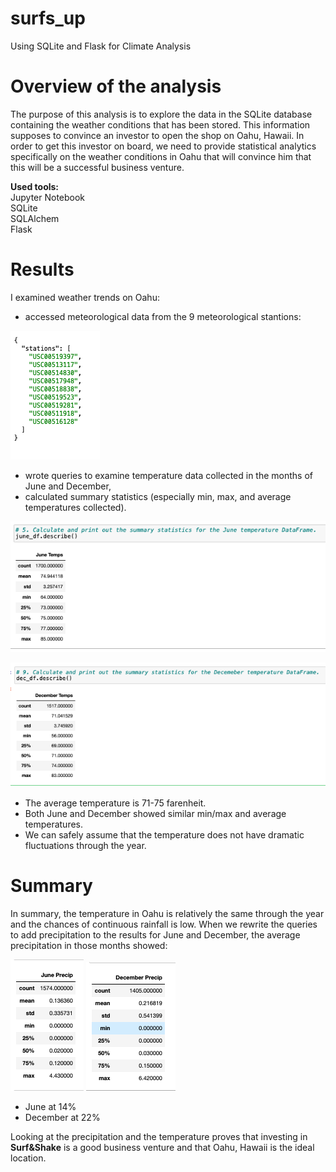 # surfs_up
Using SQLite and Flask for Climate Analysis 

# Overview of the analysis

The purpose of this analysis is to explore the data in the SQLite database containing the weather conditions that has been stored. This information supposes to convince an investor to open the shop on Oahu, Hawaii. In order to get this investor on board, we need to provide statistical analytics specifically on the weather conditions in Oahu that will convince him that this will be a successful business venture.

**Used tools:**  
Jupyter Notebook    
SQLite  
SQLAlchem  
Flask  

# Results

I examined weather trends on Oahu:

* accessed meteorological data from the 9 meteorological stantions:

![img5.png](/images/img5.png) 
* wrote queries to examine temperature data collected in the months of June and December,
* calculated summary statistics (especially min, max, and average temperatures collected).

![img1.png](/images/img1.png) 

![img2.png](/images/img2.png) 

* The average temperature is 71-75 farenheit.
* Both June and December showed similar min/max and average temperatures.
* We can safely assume that the temperature does not have dramatic fluctuations through the year.


# Summary

In summary, the temperature in Oahu is relatively the same through the year and the chances of continuous rainfall is low. When we rewrite the queries to add precipitation to the results for June and December, the average precipitation in those months showed:

![img3.png](/images/img3.png) ![img4.png](/images/img4.png) 

* June at 14%
* December at 22%

Looking at the precipitation and the temperature proves that investing in **Surf&Shake** is a good business venture and that Oahu, Hawaii is the ideal location.

